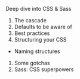 Deep dive into CSS & Sass

1. The cascade
1. Defaults to be aware of
1. Best practices
1. Structuring your CSS
  - Naming structures
1. Some gotchas
1. Sass: CSS superpowers
